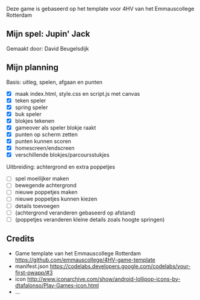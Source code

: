 Deze game is gebaseerd op het template voor 4HV van het Emmauscollege Rotterdam

## Mijn spel: Jupin' Jack
Gemaakt door:
David Beugelsdijk

## Mijn planning

Basis: uitleg, spelen, afgaan en punten
- [x] maak index.html, style.css en script.js met canvas
- [x] teken speler
- [x] spring speler
- [x] buk speler
- [x] blokjes tekenen
- [x] gameover als speler blokje raakt
- [x] punten op scherm zetten
- [x] punten kunnen scoren
- [x] homescreen/endscreen
- [x] verschillende blokjes/parcoursstukjes

Uitbreiding: achtergrond en extra poppetjes
- [ ] spel moeilijker maken
- [ ] bewegende achtergrond
- [ ] nieuwe poppetjes maken
- [ ] nieuwe poppetjes kunnen kiezen
- [ ] details toevoegen
- [ ] (achtergrond veranderen gebaseerd op afstand)
- [ ] (poppetjes veranderen kleine details zoals hoogte springen)

## Credits
- Game template van het Emmauscollege Rotterdam https://github.com/emmauscollege/4HV-game-template
- manifest.json https://codelabs.developers.google.com/codelabs/your-first-pwapp/#3
- icon http://www.iconarchive.com/show/android-lollipop-icons-by-dtafalonso/Play-Games-icon.html
- ...
